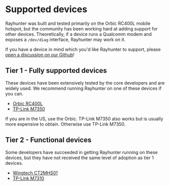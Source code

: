 # Supported devices

Rayhunter was built and tested primarily on the Orbic RC400L mobile hotspot, but the community has been working hard at adding support for other devices. Theoretically, if a device runs a Qualcomm modem and exposes a `/dev/diag` interface, Rayhunter may work on it.

If you have a device in mind which you'd like Rayhunter to support, please [open a discussion on our Github](https://github.com/EFForg/rayhunter/discussions)!

## Tier 1 - Fully supported devices
These devices have been extensively tested by the core developers and are widely used. We recommend running Rayhunter on one of these devices if you can.
- [Orbic RC400L](./orbic.md)
- [TP-Link M7350](./tplink-m7350.md)

If you are in the US, use the Orbic. TP-Link M7350 also works but is usually more expensive to obtain. Otherwise use TP-Link M7350.

## Tier 2 - Functional devices
Some developers have succeeded in getting Rayhunter running on these devices, but they have not received the same level of adoption as tier 1 devices.
- [Wingtech CT2MHS01](./wingtech-ct2mhs01.md)
- [TP-Link M7310](./tplink-m7310.md)
